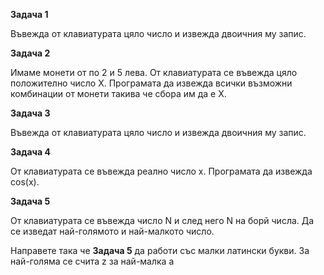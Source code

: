 <b>Задача 1</b>
<p>Въвежда от клавиатурата цяло число и извежда двоичния му запис.</p>

<b>Задача 2</b>
<p>Имаме монети от по 2 и 5 лева. От клавиатурата се въвежда цяло положително число Х. Програмата да извежда всички възможни комбинации от монети такива че сбора им да е Х.</p>

<b>Задача 3</b>
<p>Въвежда от клавиатурата цяло число и извежда двоичния му запис.</p>

<b>Задача 4</b>
<p>От клавиатурата се въвежда реално число x. Програмата да извежда cos(x).</p>

<b>Задача 5</b>
<p>От клавиатурата се въвежда число N и след него N на борй числа. Да се изведат най-голямото и най-малкото число.</p>
<p>Направете така че <b>Задача 5</b> да работи със малки латински букви. За най-голяма се счита z за най-малка a</p>




